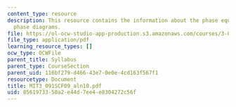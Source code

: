 ```yaml
---
content_type: resource
description: This resource contains the information about the phase equilibria and
  phase diagrams.
file: https://ol-ocw-studio-app-production.s3.amazonaws.com/courses/3-091sc-introduction-to-solid-state-chemistry-fall-2010/8561973350a2e44d7ee4e8304272c56f_MIT3_091SCF09_aln10.pdf
file_type: application/pdf
learning_resource_types: []
ocw_type: OCWFile
parent_title: Syllabus
parent_type: CourseSection
parent_uid: 116bf279-d466-43e7-0e0e-4cd163f567f1
resourcetype: Document
title: MIT3_091SCF09_aln10.pdf
uid: 85619733-50a2-e44d-7ee4-e8304272c56f
---
```


